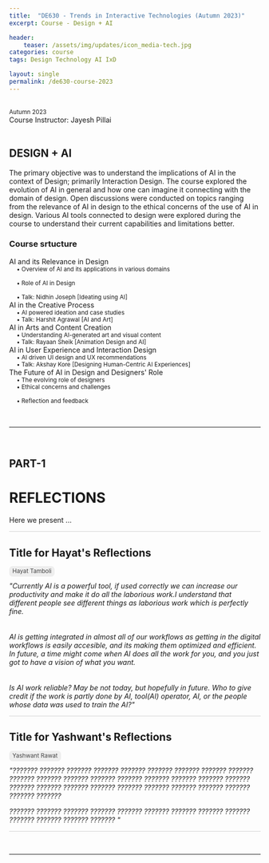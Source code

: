 ```yaml
---
title:  "DE630 - Trends in Interactive Technologies (Autumn 2023)"
excerpt: Course - Design + AI

header:
    teaser: /assets/img/updates/icon_media-tech.jpg
categories: course
tags: Design Technology AI IxD

layout: single
permalink: /de630-course-2023
---
```

<br>
<span style="padding: 0px 0px 4px 0px;"> <small>Autumn 2023</small> </span>
<br>
Course Instructor: Jayesh Pillai
<br><br>

## DESIGN + AI
The primary objective was to understand the implications of AI in the context of Design; primarily Interaction Design. 
The course explored the evolution of AI in general and how one can imagine it connecting with the domain of design. Open discussions were conducted on topics ranging from the relevance of AI in design to the ethical concerns of the use of AI in design. Various AI tools connected to design were explored during the course to understand their current capabilities and limitations better.

### Course srtucture
AI and its Relevance in Design <small>
<br>&emsp;    • Overview of AI and its applications in various domains	
<br>&emsp;    • Role of AI in Design	
<br>&emsp;    • Talk: Nidhin Joseph [Ideating using AI]</small>
<br>AI in the Creative Process 	<small>
<br>&emsp;    • AI powered ideation and case studies
<br>&emsp;    • Talk: Harshit Agrawal [AI and Art]</small>
<br>AI in Arts and Content Creation<small>
<br>&emsp;    • Understanding AI-generated art and visual content
<br>&emsp;    • Talk: Rayaan Sheik [Animation Design and AI]</small>
<br>AI in User Experience and Interaction Design<small>
<br>&emsp;    • AI driven UI design and UX recommendations
<br>&emsp;    • Talk: Akshay Kore [Designing Human-Centric AI Experiences]	</small>
<br>The Future of AI in Design and Designers' Role <small>
<br>&emsp;    • The evolving role of designers
<br>&emsp;    • Ethical concerns and challenges 	
<br>&emsp;    • Reflection and feedback	</small>

<br>
<hr>
<br>

## PART-1
# REFLECTIONS

Here we present ...

<hr style="height:1px;border-width:0;background-color:lightgrey">

## Title for Hayat's Reflections

<span style="padding: 0px 0px 4px 0px; background-color: #eeeeee; color: #444444; border-radius: 7px;"> <small>&nbsp;&nbsp;Hayat Tamboli&nbsp;&nbsp;</small> </span>

<i>"Currently AI is a powerful tool, if used correctly we can increase our productivity and make it do all the laborious work.I understand that different people see different things as laborious work which is perfectly fine.	
<br> <br>AI is getting integrated in almost all of our workflows as getting in the digital workflows is easily accesible, and its making them optimized and efficient. In future, a time might come when AI does all the work for you, and you just got to have a vision of what you want. 	
<br><br>Is AI work reliable? May be not today, but hopefully in future. 
Who to give credit if the work is partly done by AI, tool(AI) operator, AI, or the people whose data was used to train the AI?"</i>

<hr style="height:1px;border-width:0;background-color:lightgrey">

## Title for Yashwant's Reflections

<span style="padding: 0px 0px 4px 0px; background-color: #eeeeee; color: #444444; border-radius: 7px;"> <small>&nbsp;&nbsp;Yashwant Rawat&nbsp;&nbsp;</small> </span>

<i>"??????? ??????? ??????? ??????? ??????? ??????? ??????? ??????? ??????? ??????? ??????? ??????? ??????? ??????? ??????? ??????? ??????? ??????? ??????? ??????? ??????? ??????? ??????? ??????? ??????? ??????? ??????? ??????? ??????? 

??????? ??????? ??????? ??????? ??????? ??????? ??????? ??????? ??????? ??????? ??????? ??????? ??????? "</i>

<hr style="height:1px;border-width:0;background-color:lightgrey">



<br>
<hr>
